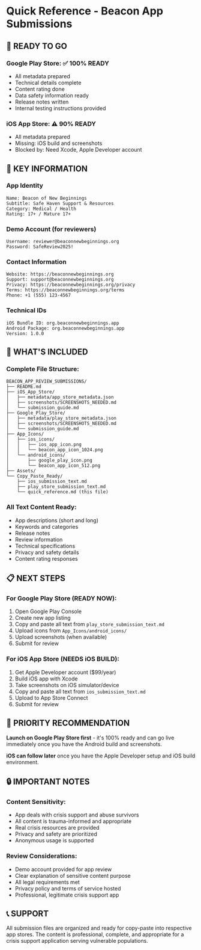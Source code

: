 # Quick Reference - Beacon App Submissions

## 🚀 READY TO GO

### Google Play Store: ✅ 100% READY
- All metadata prepared
- Technical details complete
- Content rating done
- Data safety information ready
- Release notes written
- Internal testing instructions provided

### iOS App Store: ⚠️ 90% READY  
- All metadata prepared
- Missing: iOS build and screenshots
- Blocked by: Need Xcode, Apple Developer account

## 🔑 KEY INFORMATION

### App Identity
```
Name: Beacon of New Beginnings
Subtitle: Safe Haven Support & Resources
Category: Medical / Health
Rating: 17+ / Mature 17+
```

### Demo Account (for reviewers)
```
Username: reviewer@beaconnewbeginnings.org
Password: SafeReview2025!
```

### Contact Information
```
Website: https://beaconnewbeginnings.org
Support: support@beaconnewbeginnings.org
Privacy: https://beaconnewbeginnings.org/privacy
Terms: https://beaconnewbeginnings.org/terms
Phone: +1 (555) 123-4567
```

### Technical IDs
```
iOS Bundle ID: org.beaconnewbeginnings.app
Android Package: org.beaconnewbeginnings.app
Version: 1.0.0
```

## 📱 WHAT'S INCLUDED

### Complete File Structure:
```
BEACON_APP_REVIEW_SUBMISSIONS/
├── README.md
├── iOS_App_Store/
│   ├── metadata/app_store_metadata.json
│   ├── screenshots/SCREENSHOTS_NEEDED.md
│   └── submission_guide.md
├── Google_Play_Store/
│   ├── metadata/play_store_metadata.json
│   ├── screenshots/SCREENSHOTS_NEEDED.md
│   └── submission_guide.md
├── App_Icons/
│   ├── ios_icons/
│   │   ├── ios_app_icon.png
│   │   └── beacon_app_icon_1024.png
│   └── android_icons/
│       ├── google_play_icon.png
│       └── beacon_app_icon_512.png
├── Assets/
└── Copy_Paste_Ready/
    ├── ios_submission_text.md
    ├── play_store_submission_text.md
    └── quick_reference.md (this file)
```

### All Text Content Ready:
- App descriptions (short and long)
- Keywords and categories
- Release notes
- Review information
- Technical specifications
- Privacy and safety details
- Content rating responses

## 📋 NEXT STEPS

### For Google Play Store (READY NOW):
1. Open Google Play Console
2. Create new app listing
3. Copy and paste all text from `play_store_submission_text.md`
4. Upload icons from `App_Icons/android_icons/`
5. Upload screenshots (when available)
6. Submit for review

### For iOS App Store (NEEDS iOS BUILD):
1. Get Apple Developer account ($99/year)
2. Build iOS app with Xcode
3. Take screenshots on iOS simulator/device
4. Copy and paste all text from `ios_submission_text.md`
5. Upload to App Store Connect
6. Submit for review

## 🎯 PRIORITY RECOMMENDATION

**Launch on Google Play Store first** - it's 100% ready and can go live immediately once you have the Android build and screenshots.

**iOS can follow later** once you have the Apple Developer setup and iOS build environment.

## 🔒 IMPORTANT NOTES

### Content Sensitivity:
- App deals with crisis support and abuse survivors
- All content is trauma-informed and appropriate
- Real crisis resources are provided
- Privacy and safety are prioritized
- Anonymous usage is supported

### Review Considerations:
- Demo account provided for app review
- Clear explanation of sensitive content purpose
- All legal requirements met
- Privacy policy and terms of service hosted
- Professional, legitimate crisis support app

## 📞 SUPPORT

All submission files are organized and ready for copy-paste into respective app stores. The content is professional, complete, and appropriate for a crisis support application serving vulnerable populations.